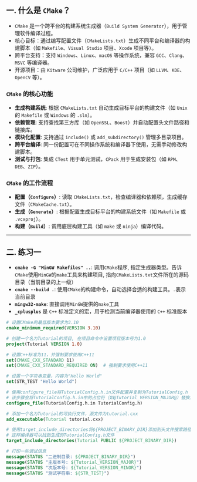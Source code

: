 ## 一. 什么是 `CMake`？
- `CMake` 是一个跨平台的构建系统生成器（`Build System Generator`），用于管理软件编译过程。
- 核心目标：通过编写配置文件（`CMakeLists.txt`）生成不同平台和编译器的构建脚本（如 `Makefile`、`Visual Studio` 项目、`Xcode` 项目等）。
- 跨平台支持：支持 `Windows`、`Linux`、`macOS` 等操作系统，兼容 `GCC`、`Clang`、`MSVC` 等编译器。
- 开源项目：由 `Kitware` 公司维护，广泛应用于 `C/C++` 项目（如 `LLVM`、`KDE`、`OpenCV` 等）。

### `CMake` 的核心功能
- **生成构建系统**: 根据 `CMakeLists.txt` 自动生成目标平台的构建文件（如 `Unix` 的 `Makefile` 或 `Windows` 的 `.sln`）。
- **依赖管理**: 支持查找第三方库（如 `OpenSSL`、`Boost`）并自动配置头文件路径和链接库。
- **模块化配置**: 支持通过 `include()` 或 `add_subdirectory()` 管理多目录项目。
- **跨平台编译**: 同一份配置可在不同操作系统和编译器下使用，无需手动修改构建脚本。
- **测试与打包**: 集成 `CTest` 用于单元测试，`CPack` 用于生成安装包（如 `RPM`、`DEB`、`ZIP`）。

### `CMake` 的工作流程
- **配置（`Configure`）**: 读取 `CMakeLists.txt`，检查编译器和依赖项，生成缓存文件（`CMakeCache.txt`）。
- **生成（`Generate`）**: 根据配置生成目标平台的构建系统文件（如 `Makefile` 或 `.vcxproj`）。
- **构建（`Build`）**: 调用底层构建工具（如 `make` 或 `ninja`）编译代码。

---

## 二. 练习一

- **`cmake -G "MinGW Makefiles" ..`**: 调用`CMake`程序, 指定生成器类型。告诉`CMake`使用`MinGW`的`make`工具来构建项目, 指向`CMakeLists.txt`文件所在的源码目录（当前目录的上一级）
- **`cmake --build .`**: 使用`CMake`的构建命令，自动选择合适的构建工具。`.`表示当前目录
- **`mingw32-make`**: 直接调用`MinGW`提供的`make`工具
- **`_cplusplus`** 是 `C++` 标准定义的宏，用于检测当前编译器使用的 `C++` 标准版本

```cmake
# 设置CMake的最低版本要求为3.10
cmake_minimum_required(VERSION 3.10)

# 创建一个名为Tutorial的项目, 在项目命令中设置项目版本号为1.0
project(Tutorial VERSION 1.0)

# 设置C++标准为11，并强制要求使用C++11
set(CMAKE_CXX_STANDARD 11)
set(CMAKE_CXX_STANDARD_REQUIRED ON)  # 强制要求使用C++11

# 设置一个字符串变量，内容为"Hello World"
set(STR_TEST "Hello World")

# 使用configure_file将TutorialConfig.h.in文件配置并复制为TutorialConfig.h
# 该步骤会将TutorialConfig.h.in中的占位符（如@Tutorial_VERSION_MAJOR@）替换为实际值
configure_file(TutorialConfig.h.in TutorialConfig.h)

# 添加一个名为Tutorial的可执行文件，源文件为tutorial.cxx
add_executable(Tutorial tutorial.cxx)

# 使用target_include_directories将${PROJECT_BINARY_DIR}添加到头文件搜索路径中
# 这样编译器可以找到生成的TutorialConfig.h文件
target_include_directories(Tutorial PUBLIC ${PROJECT_BINARY_DIR})

# 打印一些调试信息
message(STATUS "二进制目录: ${PROJECT_BINARY_DIR}")
message(STATUS "主版本号: ${Tutorial_VERSION_MAJOR}")
message(STATUS "次版本号: ${Tutorial_VERSION_MINOR}")
message(STATUS "测试字符串: ${STR_TEST}")
```
